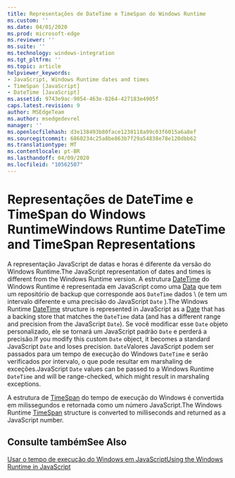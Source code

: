 ```yaml
---
title: Representações de DateTime e TimeSpan do Windows Runtime
ms.custom: ''
ms.date: 04/01/2020
ms.prod: microsoft-edge
ms.reviewer: ''
ms.suite: ''
ms.technology: windows-integration
ms.tgt_pltfrm: ''
ms.topic: article
helpviewer_keywords:
- JavaScript, Windows Runtime dates and times
- TimeSpan [JavaScript]
- DateTime [JavaScript]
ms.assetid: 9743e9ac-9054-463e-8264-427183e4905f
caps.latest.revision: 9
author: MSEdgeTeam
ms.author: msedgedevrel
manager: ''
ms.openlocfilehash: d3e138493b80face1238118a99c03f6015a6a8ef
ms.sourcegitcommit: 6860234c25a8be863b7f29a54838e78e120dbb62
ms.translationtype: MT
ms.contentlocale: pt-BR
ms.lasthandoff: 04/09/2020
ms.locfileid: "10562507"
---
```

# <span data-ttu-id="12b4f-102">Representações de DateTime e TimeSpan do Windows Runtime</span><span class="sxs-lookup"><span data-stu-id="12b4f-102">Windows Runtime DateTime and TimeSpan Representations</span></span>  

<span data-ttu-id="12b4f-103">A representação JavaScript de datas e horas é diferente da versão do Windows Runtime.</span><span class="sxs-lookup"><span data-stu-id="12b4f-103">The JavaScript representation of dates and times is different from the Windows Runtime version.</span></span>  <span data-ttu-id="12b4f-104">A estrutura [DateTime][UwpWindowsFoundationDatetime] do Windows Runtime é representada em JavaScript como uma [Data][MDNDate] que tem um repositório de backup que corresponde aos `DateTime` dados \ (e tem um intervalo diferente e uma precisão do JavaScript `Date` \).</span><span class="sxs-lookup"><span data-stu-id="12b4f-104">The Windows Runtime [DateTime][UwpWindowsFoundationDatetime] structure is represented in JavaScript as a [Date][MDNDate] that has a backing store that matches the `DateTime` data \(and has a different range and precision from the JavaScript `Date`\).</span></span>  <span data-ttu-id="12b4f-105">Se você modificar esse `Date` objeto personalizado, ele se tornará um JavaScript padrão `Date` e perderá a precisão.</span><span class="sxs-lookup"><span data-stu-id="12b4f-105">If you modify this custom `Date` object, it becomes a standard JavaScript `Date` and loses precision.</span></span>  <span data-ttu-id="12b4f-106">`Date`Valores JavaScript podem ser passados para um tempo de execução do Windows `DateTime` e serão verificados por intervalo, o que pode resultar em marshaling de exceções.</span><span class="sxs-lookup"><span data-stu-id="12b4f-106">JavaScript `Date` values can be passed to a Windows Runtime `DateTime` and will be range-checked, which might result in marshaling exceptions.</span></span>  

 <span data-ttu-id="12b4f-107">A estrutura de [TimeSpan][UwpWindowsFoundationTimespan] do tempo de execução do Windows é convertida em milissegundos e retornada como um número JavaScript.</span><span class="sxs-lookup"><span data-stu-id="12b4f-107">The Windows Runtime [TimeSpan][UwpWindowsFoundationTimespan] structure is converted to milliseconds and returned as a JavaScript number.</span></span>  

## <span data-ttu-id="12b4f-108">Consulte também</span><span class="sxs-lookup"><span data-stu-id="12b4f-108">See Also</span></span>  

[<span data-ttu-id="12b4f-109">Usar o tempo de execução do Windows em JavaScript</span><span class="sxs-lookup"><span data-stu-id="12b4f-109">Using the Windows Runtime in JavaScript</span></span>][WindowsRuntimeJavascript]  

<!-- image links -->  

<!-- links -->  

[WindowsRuntimeJavascript]: /microsoft-edge/windows-runtime/using-the-windows-runtime-in-javascript "Usar o tempo de execução do Windows em JavaScript"  

[UwpWindowsFoundationDatetime]: /uwp/api/Windows.Foundation.DateTime "Estrutura de DateTime"  
[UwpWindowsFoundationTimespan]: /uwp/api/windows.foundation.timespan "Estrutura TimeSpan"  

[MDNDate]: https://developer.mozilla.org/docs/Web/JavaScript/Reference/Global_Objects/Date "Data | MDN"  
